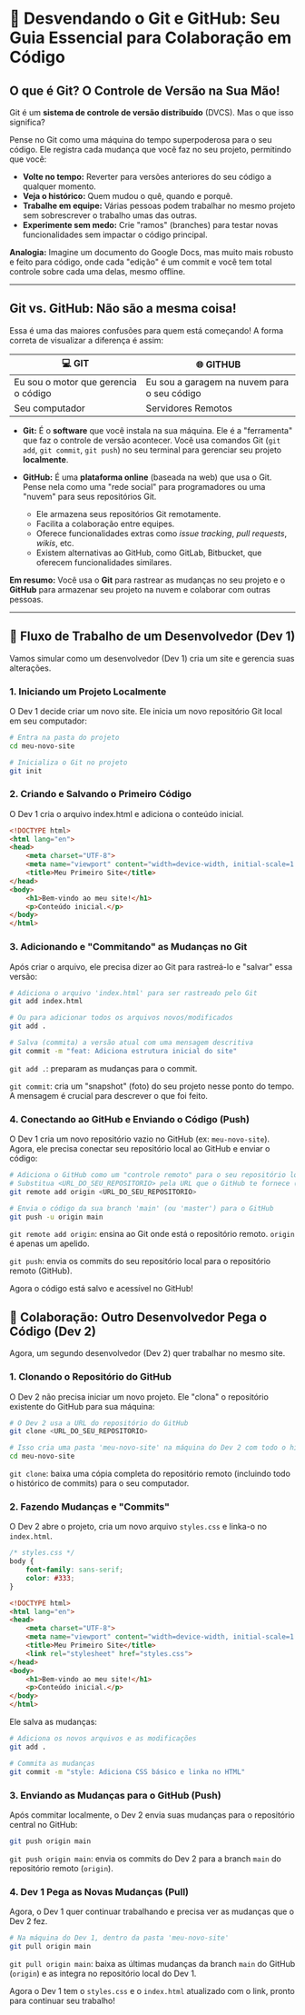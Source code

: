 # 🐙 Desvendando o Git e GitHub: Seu Guia Essencial para Colaboração em Código

## O que é Git? O Controle de Versão na Sua Mão!

Git é um **sistema de controle de versão distribuído** (DVCS). Mas o que isso significa?

Pense no Git como uma máquina do tempo superpoderosa para o seu código. Ele registra cada mudança que você faz no seu projeto, permitindo que você:

-   **Volte no tempo:** Reverter para versões anteriores do seu código a qualquer momento.
-   **Veja o histórico:** Quem mudou o quê, quando e porquê.
-   **Trabalhe em equipe:** Várias pessoas podem trabalhar no mesmo projeto sem sobrescrever o trabalho umas das outras.
-   **Experimente sem medo:** Crie "ramos" (branches) para testar novas funcionalidades sem impactar o código principal.

**Analogia:** Imagine um documento do Google Docs, mas muito mais robusto e feito para código, onde cada "edição" é um commit e você tem total controle sobre cada uma delas, mesmo offline.

---

## Git vs. GitHub: Não são a mesma coisa!

Essa é uma das maiores confusões para quem está começando! A forma correta de visualizar a diferença é assim:

|      💻 GIT      |        🌐 GITHUB        |
|------------------|--------------------------|
|    Eu sou o motor que gerencia o código  |    Eu sou a garagem na nuvem para o seu código |
|Seu computador|              Servidores Remotos|


-   **Git:** É o **software** que você instala na sua máquina. Ele é a "ferramenta" que faz o controle de versão acontecer. Você usa comandos Git (`git add`, `git commit`, `git push`) no seu terminal para gerenciar seu projeto **localmente**.

-   **GitHub:** É uma **plataforma online** (baseada na web) que usa o Git. Pense nela como uma "rede social" para programadores ou uma "nuvem" para seus repositórios Git.
    -   Ele armazena seus repositórios Git remotamente.
    -   Facilita a colaboração entre equipes.
    -   Oferece funcionalidades extras como *issue tracking*, *pull requests*, *wikis*, etc.
    -   Existem alternativas ao GitHub, como GitLab, Bitbucket, que oferecem funcionalidades similares.

**Em resumo:** Você usa o **Git** para rastrear as mudanças no seu projeto e o **GitHub** para armazenar seu projeto na nuvem e colaborar com outras pessoas.

---

## 🚀 Fluxo de Trabalho de um Desenvolvedor (Dev 1)

Vamos simular como um desenvolvedor (Dev 1) cria um site e gerencia suas alterações.

### **1. Iniciando um Projeto Localmente**

O Dev 1 decide criar um novo site. Ele inicia um novo repositório Git local em seu computador:

```bash
# Entra na pasta do projeto
cd meu-novo-site

# Inicializa o Git no projeto
git init
```
### 2. Criando e Salvando o Primeiro Código

O Dev 1 cria o arquivo index.html e adiciona o conteúdo inicial.

```html
<!DOCTYPE html>
<html lang="en">
<head>
    <meta charset="UTF-8">
    <meta name="viewport" content="width=device-width, initial-scale=1.0">
    <title>Meu Primeiro Site</title>
</head>
<body>
    <h1>Bem-vindo ao meu site!</h1>
    <p>Conteúdo inicial.</p>
</body>
</html>
```
### 3. Adicionando e "Commitando" as Mudanças no Git

Após criar o arquivo, ele precisa dizer ao Git para rastreá-lo e "salvar" essa versão:

```bash
# Adiciona o arquivo 'index.html' para ser rastreado pelo Git
git add index.html

# Ou para adicionar todos os arquivos novos/modificados
git add .

# Salva (commita) a versão atual com uma mensagem descritiva
git commit -m "feat: Adiciona estrutura inicial do site"
```
`git add .`: preparam as mudanças para o commit.

`git commit`: cria um "snapshot" (foto) do seu projeto nesse ponto do tempo. A mensagem é crucial para descrever o que foi feito.

### 4. Conectando ao GitHub e Enviando o Código (Push)

O Dev 1 cria um novo repositório vazio no GitHub (ex: `meu-novo-site`). Agora, ele precisa conectar seu repositório local ao GitHub e enviar o código:

```bash
# Adiciona o GitHub como um "controle remoto" para o seu repositório local
# Substitua <URL_DO_SEU_REPOSITORIO> pela URL que o GitHub te fornece (ex: https://github.com/seuusuario/meu-novo-site.git)
git remote add origin <URL_DO_SEU_REPOSITORIO>

# Envia o código da sua branch 'main' (ou 'master') para o GitHub
git push -u origin main
```
`git remote add origin`: ensina ao Git onde está o repositório remoto. `origin` é apenas um apelido.

`git push`: envia os commits do seu repositório local para o repositório remoto (GitHub).

Agora o código está salvo e acessível no GitHub!

## 🤝 Colaboração: Outro Desenvolvedor Pega o Código (Dev 2)
Agora, um segundo desenvolvedor (Dev 2) quer trabalhar no mesmo site.

### 1. Clonando o Repositório do GitHub

O Dev 2 não precisa iniciar um novo projeto. Ele "clona" o repositório existente do GitHub para sua máquina:

```bash
# O Dev 2 usa a URL do repositório do GitHub
git clone <URL_DO_SEU_REPOSITORIO>

# Isso cria uma pasta 'meu-novo-site' na máquina do Dev 2 com todo o histórico
cd meu-novo-site
```
`git clone`: baixa uma cópia completa do repositório remoto (incluindo todo o histórico de commits) para o seu computador.

### 2. Fazendo Mudanças e "Commits"

O Dev 2 abre o projeto, cria um novo arquivo `styles.css` e linka-o no `index.html`.

```css
/* styles.css */
body {
    font-family: sans-serif;
    color: #333;
}
```
```html
<!DOCTYPE html>
<html lang="en">
<head>
    <meta charset="UTF-8">
    <meta name="viewport" content="width=device-width, initial-scale=1.0">
    <title>Meu Primeiro Site</title>
    <link rel="stylesheet" href="styles.css"> 
</head>
<body>
    <h1>Bem-vindo ao meu site!</h1>
    <p>Conteúdo inicial.</p>
</body>
</html>
```
Ele salva as mudanças:

```bash
# Adiciona os novos arquivos e as modificações
git add .

# Commita as mudanças
git commit -m "style: Adiciona CSS básico e linka no HTML"
```
### 3. Enviando as Mudanças para o GitHub (Push)

Após commitar localmente, o Dev 2 envia suas mudanças para o repositório central no GitHub:

```bash
git push origin main
```
`git push origin main`: envia os commits do Dev 2 para a branch `main` do repositório remoto (`origin`).

### 4. Dev 1 Pega as Novas Mudanças (Pull)

Agora, o Dev 1 quer continuar trabalhando e precisa ver as mudanças que o Dev 2 fez.

```bash
# Na máquina do Dev 1, dentro da pasta 'meu-novo-site'
git pull origin main
```
`git pull origin main`: baixa as últimas mudanças da branch `main` do GitHub (`origin`) e as integra no repositório local do Dev 1.

Agora o Dev 1 tem o `styles.css` e o `index.html` atualizado com o link, pronto para continuar seu trabalho!
